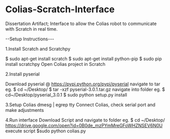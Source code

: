 # Colias-Scratch-Interface
Dissertation Artifact; Interface to allow the Colias robot to communicate with Scratch in real time.

--Setup Instructions---

1.Install Scratch and Scratchpy

$ sudo apt-get install scratch
$ sudo apt-get install python-pip
$ sudo pip install scratchpy
Open Colias project in Scratch

2.Install pyserial

Download pyserial @ https://pypi.python.org/pypi/pyserial
navigate to tar eg. $ cd ~/Desktop/
$ tar -xzf pyserial-3.0.1.tar.gz
navigate into folder eg. $ cd~/Desktop/pyserial_3.0.1
$ sudo python setup.py install

3.Setup Colias
dmesg | egrep tty
Connect Colias, check serial port and make adjustments

4.Run interface
Download Script and navigate to folder eg. $ cd ~/Desktop/
https://drive.google.com/open?id=0B0de_mzPYmMreGFoWHZNSEV6N0U
execute script
$sudo python colias.py
